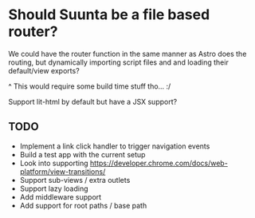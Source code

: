 # Should Suunta be a file based router?

We could have the router function in the same manner as Astro does the routing, 
but dynamically importing script files and and loading their default/view exports?

^ This would require some build time stuff tho... :/

Support lit-html by default but have a JSX support?


## TODO

- Implement a link click handler to trigger navigation events
- Build a test app with the current setup
- Look into supporting https://developer.chrome.com/docs/web-platform/view-transitions/
- Support sub-views / extra outlets
- Support lazy loading
- Add middleware support
- Add support for root paths / base path

